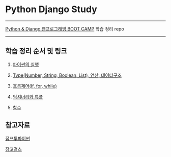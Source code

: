 # Python Django Study
---
[Python & Django 웹프로그래밍 BOOT CAMP](http://www.fastcampus.co.kr/dev_online_python/) 학습 정리 repo

---
## 학습 정리 순서 및 링크
1. [파이썬의 실행](https://github.com/girin-dev/python-Django-reviewer/blob/master/학습정리/1.%20파이썬의%20실행.md)

2. [Type(Number, String, Boolean, List), 연산, 데이터구조](https://github.com/girin-dev/python-Django-reviewer/blob/master/학습정리/2.%20Type%2C%20연산%2C%20데이터구조.md)

3. [흐름제어(If, for, while)](https://github.com/girin-dev/python-Django-reviewer/blob/master/학습정리/3.%20흐름제어(If%2C%20for%2C%20while).md)

4. [딕셔너리와 튜플](https://github.com/girin-dev/python-Django-reviewer/blob/master/학습정리/4.%20딕셔너리와%20튜플(데이터구조).md)

5. [함수](https://github.com/girin-dev/python-Django-reviewer/blob/master/학습정리/5.%20함수와%20재귀함수(예외처리).md)

## 참고자료
[점프투파이썬](https://wikidocs.net/book/1)

[장고걸스](https://tutorial.djangogirls.org/ko/)



